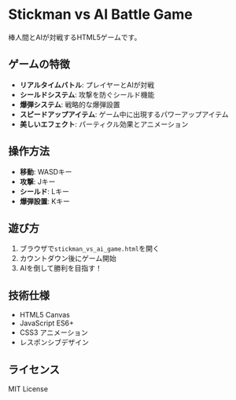 # Stickman vs AI Battle Game

棒人間とAIが対戦するHTML5ゲームです。

## ゲームの特徴

- **リアルタイムバトル**: プレイヤーとAIが対戦
- **シールドシステム**: 攻撃を防ぐシールド機能
- **爆弾システム**: 戦略的な爆弾設置
- **スピードアップアイテム**: ゲーム中に出現するパワーアップアイテム
- **美しいエフェクト**: パーティクル効果とアニメーション

## 操作方法

- **移動**: WASDキー
- **攻撃**: Jキー
- **シールド**: Lキー
- **爆弾設置**: Kキー

## 遊び方

1. ブラウザで`stickman_vs_ai_game.html`を開く
2. カウントダウン後にゲーム開始
3. AIを倒して勝利を目指す！

## 技術仕様

- HTML5 Canvas
- JavaScript ES6+
- CSS3 アニメーション
- レスポンシブデザイン

## ライセンス

MIT License